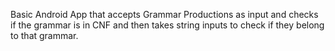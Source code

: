 Basic Android App that accepts Grammar Productions as input and checks if the grammar is in CNF and then takes string inputs to check if they belong to that grammar.
